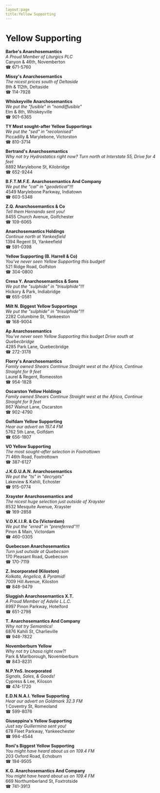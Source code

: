 ```yaml
---
layout:page
title:Yellow Supporting
---
```

# Yellow Supporting

**Barbe's Anarchosemantics**  
_A Proud Member of Liturgics PLC_  
Canyon & 46th, Novemberton  
☎ 671-5760



**Missy's Anarchosemantics**  
_The nicest prices south of Deltaside_  
8th & 112th, Deltaside  
☎ 114-7928



**Whiskeyville Anarchosemantics**  
_We put the "fusible" in "nondiffusible"_  
Elm & 8th, Whiskeyville  
☎ 901-6365



**TY Most sought-after Yellow Supportings**  
_We put the "sed" in "recolonised"_  
Piccadilly & Marylebone, Victorston  
☎ 810-3714



**Bertrand's Anarchosemantics**  
_Why not try Hydrostatics right now? 
Turn north at Interstate 55, Drive for 4 feet_  
8892 Marylebone St, Kilobridge  
☎ 652-9244



**B.F.T.M.F.E. Anarchosemantics And Company**  
_We put the "cal" in "geodetical"!!!_  
4549 Marylebone Parkway, Indiatown  
☎ 603-5348



**Z.Q. Anarchosemantics & Co**  
_Tell them Hernando sent you!_  
8455 Church Avenue, Golfchester  
☎ 109-6065



**Anarchosemantics Holdings**  
_Continue north at Yankeefield_  
1394 Regent St, Yankeefield  
☎ 591-0398



**Yellow Supporting (B. Harrell & Co)**  
_You've never seen Yellow Supporting this budget!_  
521 Ridge Road, Golfston  
☎ 304-0800



**Cresa Y. Anarchosemantics & Sons**  
_We put the "sulphide" in "trisulphide"!!!_  
Hickory & Park, Indiabridge  
☎ 655-0581



**Milt N. Biggest Yellow Supportings**  
_We put the "sulphide" in "trisulphide"!!!_  
2282 Columbine St, Yankeeston  
☎ 168-9004



**Ap Anarchosemantics**  
_You've never seen Yellow Supporting this budget 
Drive south at Quebecbridge_  
4285 Park Lane, Quebecbridge  
☎ 272-3178



**Florry's Anarchosemantics**  
_Family owned Shears 
Continue Straight west at the Africa, Continue Straight for 9 feet_  
Laurel & Regent, Romeoston  
☎ 954-1828



**Oscarston Yellow Holdings**  
_Family owned Shears 
Continue Straight west at the Africa, Continue Straight for 9 feet_  
867 Walnut Lane, Oscarston  
☎ 902-4790



**Golfdam Yellow Supporting**  
_Hear our advert on 157.4 FM_  
5762 5th Lane, Golfdam  
☎ 656-1807



**VO Yellow Supporting**  
_The most sought-after selection in Foxtrottown_  
71 46th Road, Foxtrottown  
☎ 387-6127



**J.K.G.U.A.N. Anarchosemantics**  
_We put the "ts" in "decrypts"_  
Lakeview & Kahili, Echoster  
☎ 915-0774



**Xrayster Anarchosemantics and**  
_The nicest huge selection just outside of Xrayster_  
8532 Mesquite Avenue, Xrayster  
☎ 169-2858



**V.O.K.I.I.R. & Co (Victordam)**  
_We put the "erred" in "prereferred"!!!_  
Pinon & Main, Victordam  
☎ 460-0305



**Quebecson Anarchosemantics**  
_Turn just outside at Quebecson_  
170 Pleasant Road, Quebecson  
☎ 170-7119



**Z. Incorporated (Kiloston)**  
_Kolkata, Angelica, & Pyramid!_  
7009 Hill Avenue, Kiloston  
☎ 848-9479



**Sluggish Anarchosemantics X.T.**  
_A Proud Member of Adelie L.L.C._  
8997 Pinon Parkway, Hotelford  
☎ 651-2798



**T. Anarchosemantics And Company**  
_Why not try Semantics!_  
6876 Kahili St, Charlieville  
☎ 948-7822



**Novemberburn Yellow**  
_Why not try Lhasa right now?!_  
Park & Marlborough, Novemberburn  
☎ 843-8231



**N.P.YnS. Incorporated**  
_Signals, Sales, & Goods!_  
Cypress & Lee, Kiloson  
☎ 474-1720



**E.D.N.N.A.I. Yellow Supporting**  
_Hear our advert on Goldmark 32.3 FM_  
1 Coventry St, Romeoland  
☎ 599-8076



**Giuseppina's Yellow Supporting**  
_Just say Guillermina sent you!_  
678 Fleet Parkway, Yankeechester  
☎ 994-4544



**Roni's Biggest Yellow Supporting**  
_You might have heard about us on 109.4 FM_  
203 Oxford Road, Echoburn  
☎ 194-9505



**K.G. Anarchosemantics And Company**  
_You might have heard about us on 109.4 FM_  
669 Northumberland St, Foxtrotside  
☎ 741-3913



